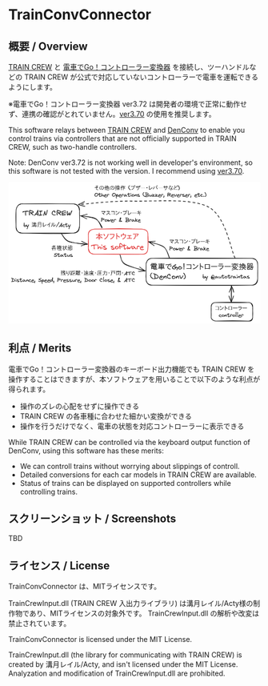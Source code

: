 TrainConvConnector
==================

## 概要 / Overview

[TRAIN CREW](https://acty-soft.com/traincrew/) と [電車でGo！コントローラー変換器](https://autotraintas.hariko.com/) を接続し、ツーハンドルなどの TRAIN CREW が公式で対応していないコントローラーで電車を運転できるようにします。

※電車でGo！コントローラー変換器 ver3.72 は開発者の環境で正常に動作せず、連携の確認がとれていません。[ver3.70](https://web.archive.org/web/20240529001140/https://autotraintas.hariko.com/) の使用を推奨します。

This software relays between [TRAIN CREW](https://acty-soft.com/traincrew/) and [DenConv](https://autotraintas.hariko.com/) to enable you control trains via controllers that are not officially supported in TRAIN CREW, such as two-handle controllers.

Note: DenConv ver3.72 is not working well in developer's environment, so this software is not tested with the version. I recommend using [ver3.70](https://web.archive.org/web/20240529001140/https://autotraintas.hariko.com/).

![TrainConvConnector の役割 (The position of TrainConvConnector)](TrainConvConnector_position.png)

## 利点 / Merits

電車でGo！コントローラー変換器のキーボード出力機能でも TRAIN CREW を操作することはできますが、本ソフトウェアを用いることで以下のような利点が得られます。

* 操作のズレの心配をせずに操作できる
* TRAIN CREW の各車種に合わせた細かい変換ができる
* 操作を行うだけでなく、電車の状態を対応コントローラーに表示できる

While TRAIN CREW can be controlled via the keyboard output function of DenConv, using this software has these merits:

* We can controll trains without worrying about slippings of controll.
* Detailed conversions for each car models in TRAIN CREW are available.
* Status of trains can be displayed on supported controllers while controlling trains.

## スクリーンショット / Screenshots

TBD

## ライセンス / License

TrainConvConnector は、MITライセンスです。

TrainCrewInput.dll (TRAIN CREW 入出力ライブラリ) は溝月レイル/Acty様の制作物であり、MITライセンスの対象外です。
TrainCrewInput.dll の解析や改変は禁止されています。

TrainConvConnector is licensed under the MIT License.

TrainCrewInput.dll (the library for communicating with TRAIN CREW) is created by 溝月レイル/Acty, and isn't licensed under the MIT License.
Analyzation and modification of TrainCrewInput.dll are prohibited.
